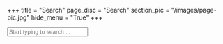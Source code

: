 +++
title = "Search"
page_disc = "Search"
section_pic = "/images/page-pic.jpg"
hide_menu = "True"
+++
<div class="search-wrapper">
    <input id="search" type="text" class="form-control" placeholder="Start typing to search ..." />
    <ul class="pager"></ul>
    <ul id="results"></ul>
    <ul class="pager"></ul>
</div>

<script type="text/javascript" src="/js/jquery.min.js"></script>
<script type="text/javascript" src="/js/lunr.min.js"></script>
<script type="text/javascript" src="/js/search.js"></script>
